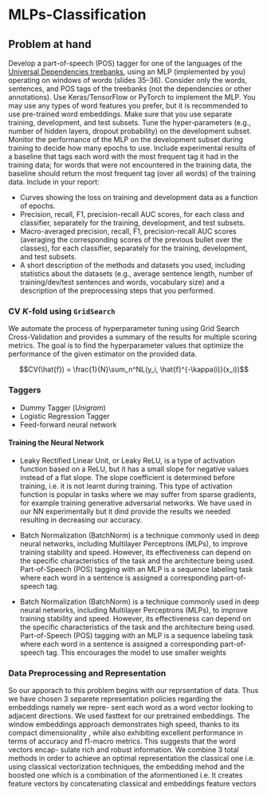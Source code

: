 
# MLPs-Classification

## Problem at hand
Develop a part-of-speech (POS) tagger for one of the languages of the [Universal
Dependencies treebanks](http://universaldependencies.org/), using an MLP (implemented by
you) operating on windows of words (slides 35–36). Consider only the words, sentences, and
POS tags of the treebanks (not the dependencies or other annotations). Use Keras/TensorFlow
or PyTorch to implement the MLP. You may use any types of word features you prefer, but it
is recommended to use pre-trained word embeddings. Make sure that you use separate
training, development, and test subsets. Tune the hyper-parameters (e.g., number of hidden
layers, dropout probability) on the development subset. Monitor the performance of the MLP
on the development subset during training to decide how many epochs to use.
Include
experimental results of a baseline that tags each word with the most frequent tag it had in the training data; for words that were not encountered in the training data, the baseline should
return the most frequent tag (over all words) of the training data. Include in your report:

* Curves showing the loss on training and development data as a function of epochs.
* Precision, recall, F1, precision-recall AUC scores, for each class and classifier,
separately for the training, development, and test subsets.
* Macro-averaged precision, recall, F1, precision-recall AUC scores (averaging the
corresponding scores of the previous bullet over the classes), for each classifier,
separately for the training, development, and test subsets.
* A short description of the methods and datasets you used, including statistics about
the datasets (e.g., average sentence length, number of training/dev/test sentences and
words, vocabulary size) and a description of the preprocessing steps that you
performed.

### CV $K$-fold using `GridSearch`
We automate the process of hyperparameter tuning using Grid Search Cross-Validation and provides a summary of the results for multiple scoring metrics. The goal is to find the hyperparameter values that optimize the performance of the given estimator on the provided data.

$$CV(\hat{f}) = \frac{1}{N}\sum_n^NL(y_i, \hat{f}^{-\kappa(i)}(x_i))$$

### Taggers
* Dummy Tagger (*Unigram*)
* Logistic Regression Tagger
* Feed-forward neural network

#### Training the Neural Network
* Leaky Rectified Linear Unit, or Leaky ReLU, is a type of activation function
based on a ReLU, but it has a small slope for negative values instead of a flat
slope. The slope coefficient is determined before training, i.e. it is not learnt during
training. This type of activation function is popular in tasks where we may suffer
from sparse gradients, for example training generative adversarial networks. We
have used in our NN experimentally but it dind provide the results we needed
resulting in decreasing our accuracy.

* Batch Normalization (BatchNorm) is a technique commonly used in deep neural
networks, including Multilayer Perceptrons (MLPs), to improve training stability and
speed. However, its effectiveness can depend on the specific characteristics of
the task and the architecture being used. Part-of-Speech (POS) tagging with an
MLP is a sequence labeling task where each word in a sentence is assigned a
corresponding part-of-speech tag.

* Batch Normalization (BatchNorm) is a technique commonly used in deep neural
networks, including Multilayer Perceptrons (MLPs), to improve training stability and
speed. However, its effectiveness can depend on the specific characteristics of
the task and the architecture being used. Part-of-Speech (POS) tagging with an
MLP is a sequence labeling task where each word in a sentence is assigned a
corresponding part-of-speech tag. This encourages the model to use smaller weights 


### Data Preprocessing and Representation
So our apporach to this problem begins with our reprsentation of data. Thus we have
chosen 3 separete representation policies regarding the embeddings namely we repre-
sent each word as a word vector looking to adjacent directions. We used fasttext for our
pretrained embeddings. The window embeddings approach demonstrates high speed,
thanks to its compact dimensionality , while also exhibiting excellent performance in
terms of accuracy and f1-macro metrics. This suggests that the word vectors encap-
sulate rich and robust information. We combine 3 total methods in order to achieve an
optimal representation the classical one i.e. using classical vectorization techniques, the
embedding mehod and the boosted one which is a combination of the aformentioned i.e.
It creates feature vectors by concatenating classical and embeddings feature vectors







